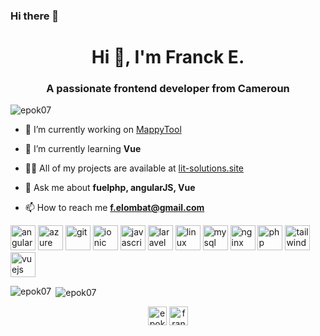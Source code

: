 ### Hi there 👋

<!--
**felombat/felombat** is a ✨ _special_ ✨ repository because its `README.md` (this file) appears on your GitHub profile.

Here are some ideas to get you started:

- 🔭 I’m currently working on ...
- 🌱 I’m currently learning ...
- 👯 I’m looking to collaborate on ...
- 🤔 I’m looking for help with ...
- 💬 Ask me about ...
- 📫 How to reach me: ...
- 😄 Pronouns: ...
- ⚡ Fun fact: ...
-->

<h1 align="center">Hi 👋, I'm Franck E.</h1>
<h3 align="center">A passionate frontend developer from Cameroun</h3>

<p align="left"> <img src="https://komarev.com/ghpvc/?username=epok07" alt="epok07" /> </p>

- 🔭 I’m currently working on [MappyTool](https://github.com/gizkamerun/mappingtool)

- 🌱 I’m currently learning **Vue**

- 👨‍💻 All of my projects are available at [lit-solutions.site](lit-solutions.site)

- 💬 Ask me about **fuelphp, angularJS, Vue**

- 📫 How to reach me **f.elombat@gmail.com**

<p align="left"><img src="https://devicons.github.io/devicon/devicon.git/icons/angularjs/angularjs-original.svg" alt="angularjs" width="40" height="40"/> <img src="https://www.vectorlogo.zone/logos/microsoft_azure/microsoft_azure-icon.svg" alt="azure" width="40" height="40"/> <img src="https://www.vectorlogo.zone/logos/git-scm/git-scm-icon.svg" alt="git" width="40" height="40"/> <img src="https://upload.wikimedia.org/wikipedia/commons/d/d1/Ionic_Logo.svg" alt="ionic" width="40" height="40"/> <img src="https://devicons.github.io/devicon/devicon.git/icons/javascript/javascript-original.svg" alt="javascript" width="40" height="40"/> <img src="https://devicons.github.io/devicon/devicon.git/icons/laravel/laravel-plain-wordmark.svg" alt="laravel" width="40" height="40"/> <img src="https://devicons.github.io/devicon/devicon.git/icons/linux/linux-original.svg" alt="linux" width="40" height="40"/> <img src="https://devicons.github.io/devicon/devicon.git/icons/mysql/mysql-original-wordmark.svg" alt="mysql" width="40" height="40"/> <img src="https://devicons.github.io/devicon/devicon.git/icons/nginx/nginx-original.svg" alt="nginx" width="40" height="40"/> <img src="https://devicons.github.io/devicon/devicon.git/icons/php/php-original.svg" alt="php" width="40" height="40"/> <img src="https://www.vectorlogo.zone/logos/tailwindcss/tailwindcss-icon.svg" alt="tailwind" width="40" height="40"/> <img src="https://devicons.github.io/devicon/devicon.git/icons/vuejs/vuejs-original-wordmark.svg" alt="vuejs" width="40" height="40"/></p><p><img align="left" src="https://github-readme-stats.vercel.app/api/top-langs/?username=epok07&layout=compact&hide=html" alt="epok07" /></p>

<p>&nbsp;<img align="center" src="https://github-readme-stats.vercel.app/api?username=epok07&show_icons=true" alt="epok07" /></p>

<p align="center">
<a href="https://twitter.com/epok07" target="blank"><img align="center" src="https://cdn.jsdelivr.net/npm/simple-icons@3.0.1/icons/twitter.svg" alt="epok07" height="30" width="30" /></a>
<a href="https://linkedin.com/in/franck-elombat" target="blank"><img align="center" src="https://cdn.jsdelivr.net/npm/simple-icons@3.0.1/icons/linkedin.svg" alt="franck-elombat" height="30" width="30" /></a>
</p>

